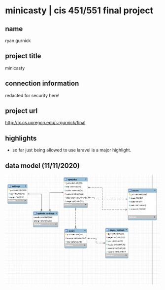 # minicasty | cis 451/551 final project

## name

ryan gurnick

## project title

minicasty

## connection information

redacted for security here!

## project url

http://ix.cs.uoregon.edu/~rgurnick/final

## highlights
* so far just being allowed to use laravel is a major highlight.

## data model (11/11/2020) 
![Model](model.png)
